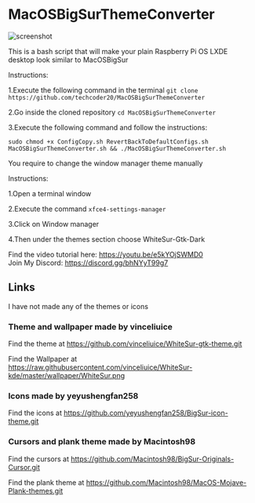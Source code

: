 # MacOSBigSurThemeConverter

![screenshot](https://raw.githubusercontent.com/techcoder20/MacOSBigSurThemeConverter/main/Screenshot.png)

This is a bash script that will make your plain Raspberry Pi OS LXDE desktop look similar to MacOSBigSur  

Instructions:  

1.Execute the following command in the terminal `git clone https://github.com/techcoder20/MacOSBigSurThemeConverter` 

2.Go inside the cloned repository `cd MacOSBigSurThemeConverter`  

3.Execute the following command and follow the instructions:  

`sudo chmod +x ConfigCopy.sh RevertBackToDefaultConfigs.sh MacOSBigSurThemeConverter.sh && ./MacOSBigSurThemeConverter.sh`  
  
  
You require to change the window manager theme manually 
  
  
Instructions:  

1.Open a terminal window  

2.Execute the command `xfce4-settings-manager`  

3.Click on Window manager  

4.Then under the themes section choose WhiteSur-Gtk-Dark   
  
Find the video tutorial here: https://youtu.be/e5kYOjSWMD0  
Join My Discord: https://discord.gg/bhNYyT99g7
  
## Links
I have not made any of the themes or icons    
  
### Theme and wallpaper made by vinceliuice  

Find the theme at https://github.com/vinceliuice/WhiteSur-gtk-theme.git  

Find the Wallpaper at https://raw.githubusercontent.com/vinceliuice/WhiteSur-kde/master/wallpaper/WhiteSur.png  

  
### Icons made by yeyushengfan258  

Find the icons at https://github.com/yeyushengfan258/BigSur-icon-theme.git 

  
### Cursors and plank theme made by Macintosh98  

Find the cursors at https://github.com/Macintosh98/BigSur-Originals-Cursor.git   

Find the plank theme at https://github.com/Macintosh98/MacOS-Mojave-Plank-themes.git 



